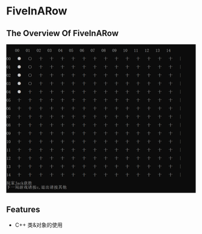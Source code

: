 # FiveInARow
## The Overview Of FiveInARow 
![image](https://github.com/theRunCom/FiveInARow/blob/main/image/main.png)
## Features
+ C++ 类&对象的使用
